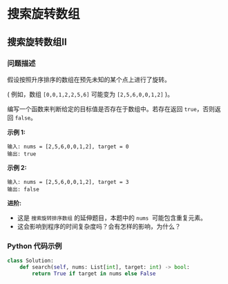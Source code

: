 # 搜索旋转数组
## 搜索旋转数组II
### 问题描述
假设按照升序排序的数组在预先未知的某个点上进行了旋转。

( 例如，数组 ```[0,0,1,2,2,5,6]``` 可能变为 ```[2,5,6,0,0,1,2]``` )。

编写一个函数来判断给定的目标值是否存在于数组中。若存在返回 ```true```，否则返回 ```false```。

**示例 1:**
```
输入: nums = [2,5,6,0,0,1,2], target = 0
输出: true
```
**示例 2:**
```
输入: nums = [2,5,6,0,0,1,2], target = 3
输出: false
```
**进阶:**

+ 这是 ```搜索旋转排序数组``` 的延伸题目，本题中的 ```nums```  可能包含重复元素。
+ 这会影响到程序的时间复杂度吗？会有怎样的影响，为什么？

### Python 代码示例
```python
class Solution:
    def search(self, nums: List[int], target: int) -> bool:
        return True if target in nums else False
```
